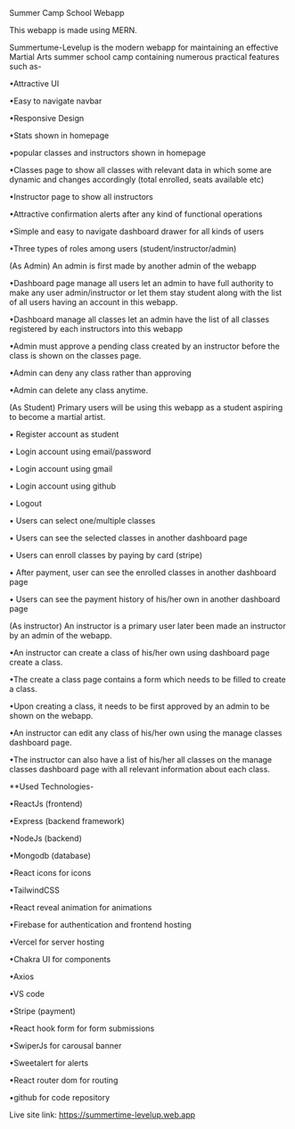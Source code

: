 Summer Camp School Webapp

This webapp is made using MERN.

Summertume-Levelup is the modern webapp for maintaining an effective Martial Arts summer school camp containing numerous practical features such as-

•Attractive UI

•Easy to navigate navbar

•Responsive Design

•Stats shown in homepage

•popular classes and instructors shown in homepage

•Classes page to show all classes with relevant data in which some are dynamic and changes accordingly (total enrolled, seats available etc)

•Instructor page to show all instructors

•Attractive confirmation alerts after any kind of functional operations

•Simple and easy to navigate dashboard drawer for all kinds of users

•Three types of roles among users (student/instructor/admin)


(As Admin)
An admin is first made by another admin of the webapp

•Dashboard page manage all users let an admin to have full authority to make any user admin/instructor or let them stay student along with the list of all users having an account in this webapp.

•Dashboard manage all classes let an admin have the list of all classes registered by each instructors into this webapp

•Admin must approve a pending class created by an instructor before the class is shown on the classes page.

•Admin can deny any class rather than approving

•Admin can delete any class anytime.


(As Student)
Primary users will be using this webapp as a student aspiring to become a martial artist.

• Register account as student 

• Login account using email/password 

• Login account using gmail 

• Login account using github 

• Logout

• Users can select one/multiple classes

• Users can see the selected classes in another dashboard page

• Users can enroll classes by paying by card (stripe)

• After payment, user can see the enrolled classes in another dashboard page

• Users can see the payment history of his/her own in another dashboard page


(As instructor)
An instructor is a primary user later been made an instructor by an admin of the webapp.

•An instructor can create a class of his/her own using dashboard page create a class. 

•The create a class page contains a form which needs to be filled to create a class.

•Upon creating a class, it needs to be first approved by an admin to be shown on the webapp.

•An instructor can edit any class of his/her own using the manage classes dashboard page.

•The instructor can also have a list of his/her all classes on the manage classes dashboard page with all relevant information about each class.



**Used Technologies-

•ReactJs (frontend)

•Express (backend framework)

•NodeJs (backend)

•Mongodb (database)

•React icons for icons

•TailwindCSS 

•React reveal animation for animations

•Firebase for authentication and frontend hosting

•Vercel for server hosting

•Chakra UI for components

•Axios

•VS code

•Stripe (payment)

•React hook form for form submissions

•SwiperJs for carousal banner

•Sweetalert for alerts

•React router dom for routing

•github for code repository




Live site link: https://summertime-levelup.web.app
